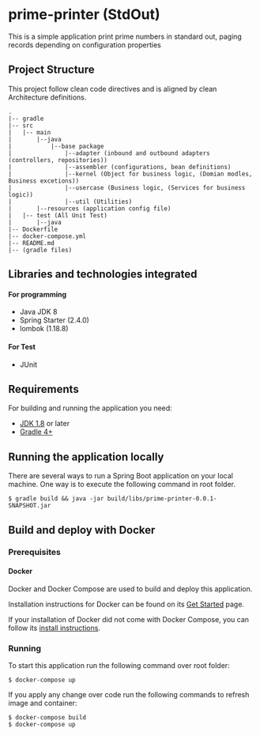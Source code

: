# prime-printer (StdOut)

This is a simple application print prime numbers in standard out, paging records depending on configuration properties  

## Project Structure
This project follow clean code directives and is aligned by clean Architecture definitions.
```
.
|-- gradle
|-- src
|   |-- main
|       |--java
|           |--base package
|               |--adapter (inbound and outbound adapters (controllers, repositories))
|               |--assembler (configurations, bean definitions)
|               |--kernel (Object for business logic, (Domian modles, Business excetions)) 
|               |--usercase (Business logic, (Services for business logic))
|               |--util (Utilities)
|       |--resources (application config file)
|   |-- test (All Unit Test)
|       |--java
|-- Dockerfile
|-- docker-compose.yml
|-- README.md
|-- (gradle files)

```

## Libraries and technologies integrated

#### For programming
   * Java JDK 8
   * Spring Starter (2.4.0)
   * lombok (1.18.8)
#### For Test
   * JUnit
  
## Requirements

For building and running the application you need:

* [JDK 1.8](http://www.oracle.com/technetwork/java/javase/downloads/index.html) or later
* [Gradle 4+](http://www.gradle.org/downloads)


## Running the application locally

There are several ways to run a Spring Boot application on your local machine. One way is to execute the following command in root folder.

```
$ gradle build && java -jar build/libs/prime-printer-0.0.1-SNAPSHOT.jar

```

## Build and deploy with Docker

### Prerequisites

#### Docker

Docker and Docker Compose are used to build and deploy this application.

Installation instructions for Docker can be found on its [Get Started](https://docs.docker.com/get-started/) page.

If your installation of Docker did not come with Docker Compose, you can follow its
[install instructions](https://docs.docker.com/compose/install/).

### Running

To start this application run the following command over root folder:

```
$ docker-compose up
```

If you apply any change over code run the following commands to refresh image and container:

```
$ docker-compose build
$ docker-compose up
```
